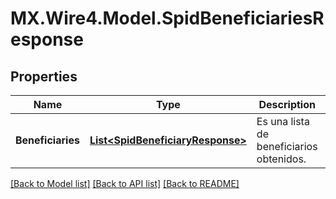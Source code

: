 # MX.Wire4.Model.SpidBeneficiariesResponse
## Properties

Name | Type | Description | Notes
------------ | ------------- | ------------- | -------------
**Beneficiaries** | [**List&lt;SpidBeneficiaryResponse&gt;**](SpidBeneficiaryResponse.md) | Es una lista de beneficiarios obtenidos. | [optional] 

[[Back to Model list]](../README.md#documentation-for-models) [[Back to API list]](../README.md#documentation-for-api-endpoints) [[Back to README]](../README.md)

